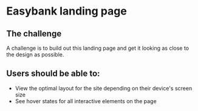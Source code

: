 # Easybank landing page

## The challenge

A challenge is to build out this landing page and get it looking as close to the design as possible.

## Users should be able to:

- View the optimal layout for the site depending on their device's screen size
- See hover states for all interactive elements on the page
